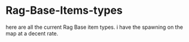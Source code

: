 # Rag-Base-Items-types
here are all the current Rag Base item types. i have the spawning on the map at a decent rate.

